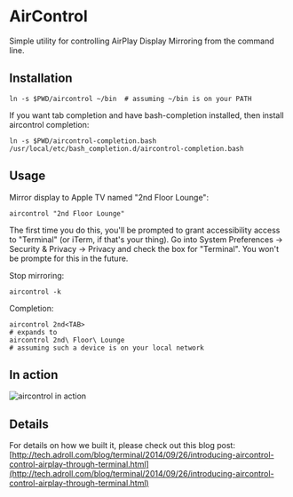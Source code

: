 AirControl
==========

Simple utility for controlling AirPlay Display Mirroring from the command line.


Installation
------------

    ln -s $PWD/aircontrol ~/bin  # assuming ~/bin is on your PATH

If you want tab completion and have bash-completion installed, then install aircontrol completion:

    ln -s $PWD/aircontrol-completion.bash /usr/local/etc/bash_completion.d/aircontrol-completion.bash


Usage
-----

Mirror display to Apple TV named "2nd Floor Lounge":

    aircontrol "2nd Floor Lounge"

The first time you do this, you'll be prompted to grant accessibility access to
"Terminal" (or iTerm, if that's your thing). Go into System Preferences ->
Security & Privacy -> Privacy and check the box for "Terminal". You won't be
prompte for this in the future.

Stop mirroring:

    aircontrol -k

Completion:

    aircontrol 2nd<TAB>
    # expands to
    aircontrol 2nd\ Floor\ Lounge
    # assuming such a device is on your local network

In action
---------
![aircontrol in action](./aircontrol.gif)

Details
-------
For details on how we built it, please check out this blog post: [http://tech.adroll.com/blog/terminal/2014/09/26/introducing-aircontrol-control-airplay-through-terminal.html](http://tech.adroll.com/blog/terminal/2014/09/26/introducing-aircontrol-control-airplay-through-terminal.html)
